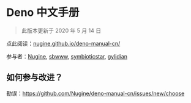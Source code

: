 # Deno 中文手册

> 此版本更新于 2020 年 5 月 14 日

点此阅读：[nugine.github.io/deno-manual-cn/](https://nugine.github.io/deno-manual-cn/)

参与者：[Nugine](https://github.com/Nugine), [sbwww](https://github.com/sbwww), [symbioticstar](https://github.com/symbioticstar), [gylidian](https://github.com/gylidian)

## 如何参与改进？

勘误：<https://github.com/Nugine/deno-manual-cn/issues/new/choose>
